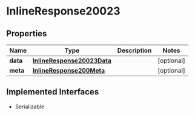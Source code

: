 

# InlineResponse20023


## Properties

Name | Type | Description | Notes
------------ | ------------- | ------------- | -------------
**data** | [**InlineResponse20023Data**](InlineResponse20023Data.md) |  |  [optional]
**meta** | [**InlineResponse200Meta**](InlineResponse200Meta.md) |  |  [optional]


## Implemented Interfaces

* Serializable


